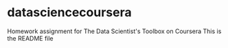 datasciencecoursera
===================

Homework assignment for  The Data Scientist's Toolbox on Coursera
This is the README file
